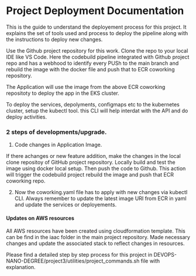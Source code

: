 # Project Deployment Documentation

This is the guide to understand the deployement process for this project. It explains the set of tools used and process to deploy the pipeline along with the instructions to deploy new changes.

Use the Github project repository for this work. Clone the repo to your local IDE like VS Code. Here the codebuild pipeline integrated with Github project repo and has a webhood to identify every PUSh to the main branch and rebuild the image with the docker file and push that to ECR coworking repository.

The Application will use the image from the above ECR coworking repositoty to deploy the app in the EKS cluster.

To deploy the services, depolyments, configmaps etc to the kubernetes cluster, setup the kubectl tool. this CLI will help interdat with the API and do deploy activities.

### 2 steps of developments/upgrade.

1. Code changes in Application Image.

If there achanges or new feature addition, make the changes in the local clone repositoy of GitHub project repository. Locally build and test the image using docker local setup. Then push the code to Github. This action will trigger the codebuild project rebuild the image and push that ECR coworking repo. 

2. Now the coworking.yaml file has to apply with new changes via kubectl CLI. Always remember to update the latest image URI from ECR in yaml and update the services or deployements.

#### Updates on AWS resources
All AWS resources have been created using cloudformation template. This can be find in the iaac folder in the main project repository. Made necessary changes and update the associated stack to reflect changes in resources.

Please find a detailed step by step process for this project in DEVOPS-NANO-DEGREE/project3/utilities/project_commands.sh file with explanation.

